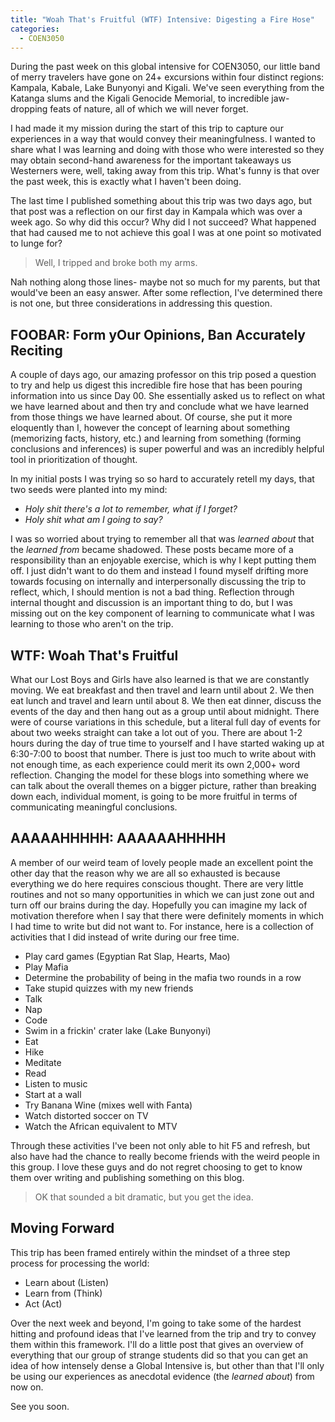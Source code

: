 ```yaml
---
title: "Woah That's Fruitful (WTF) Intensive: Digesting a Fire Hose"
categories:
  - COEN3050
---
```


During the past week on this global intensive for COEN3050, our little
band of merry travelers have gone on 24+ excursions within four distinct
regions: Kampala, Kabale, Lake Bunyonyi and Kigali. We've seen everything from
the Katanga slums and the Kigali Genocide Memorial, to incredible jaw-dropping
feats of nature, all of which we will never forget.

I had made it my mission during the start of this trip to capture our experiences
in a way that would convey their meaningfulness. I wanted to share what I was
learning and doing with those who were interested so they may obtain second-hand
awareness for the important takeaways us Westerners were, well, taking away from
this trip. What's funny is that over the past week, this is exactly what I haven't
been doing.

The last time I published something about this trip was two days ago, but that
post was a reflection on our first day in Kampala which was over a week ago. So why
did this occur? Why did I not succeed? What happened that had caused me to not achieve
this goal I was at one point so motivated to lunge for?

> Well, I tripped and broke both my arms.

Nah nothing along those lines- maybe not so much for my parents, but that would've
been an easy answer. After some reflection, I've determined there is not one, but
three considerations in addressing this question.

## FOOBAR: Form yOur Opinions, Ban Accurately Reciting

A couple of days ago, our amazing professor on this trip posed a question to
try and help us digest this incredible fire hose that has been pouring information
into us since Day 00. She essentially asked us to reflect on what we have learned
about and then try and conclude what we have learned from those things we have
learned about. Of course, she put it more eloquently than I, however the concept
of learning about something (memorizing facts, history, etc.) and learning
from something (forming conclusions and inferences) is super powerful and
was an incredibly helpful tool in prioritization of thought.

In my initial posts I was trying so so hard to accurately retell my days, that
two seeds were planted into my mind:

* *Holy shit there's a lot to remember, what if I forget?*
* *Holy shit what am I going to say?*

I was so worried about trying to remember all that was *learned about* that the
*learned from* became shadowed. These posts became more of a responsibility than
an enjoyable exercise, which is why I kept putting them off. I just didn't want
to do them and instead I found myself drifting more towards focusing on internally
and interpersonally discussing the trip to reflect, which, I should mention is not
a bad thing. Reflection through internal thought and discussion is an important
thing to do, but I was missing out on the key component of learning to communicate
what I was learning to those who aren't on the trip.

## WTF: Woah That's Fruitful

What our Lost Boys and Girls have also learned is that we are constantly moving.
We eat breakfast and then travel and learn until about 2. We then eat lunch and
travel and learn until about 8. We then eat dinner, discuss the events of the day
and then hang out as a group until about midnight. There were of course variations
in this schedule, but a literal full day of events for about two weeks straight
can take a lot out of you. There are about 1-2 hours during the day of true time
to yourself and I have started waking up at 6:30-7:00 to boost that number. There
is just too much to write about with not enough time, as each experience could merit
its own 2,000+ word reflection. Changing the model for these blogs into something
where we can talk about the overall themes on a bigger picture, rather than breaking
down each, individual moment, is going to be more fruitful in terms of communicating
meaningful conclusions.

## AAAAAHHHHH: AAAAAAHHHHH

A member of our weird team of lovely people made an excellent point the other
day that the reason why we are all so exhausted is because everything we do
here requires conscious thought. There are very little routines and not so many
opportunities in which we can just zone out and turn off our brains during the day.
Hopefully you can imagine my lack of motivation therefore when I say that there were
definitely moments in which I had time to write but did not want to. For instance,
here is a collection of activities that I did instead of write during our free time.

* Play card games (Egyptian Rat Slap, Hearts, Mao)
* Play Mafia
* Determine the probability of being in the mafia two rounds in a row
* Take stupid quizzes with my new friends
* Talk
* Nap
* Code
* Swim in a frickin' crater lake (Lake Bunyonyi)
* Eat
* Hike
* Meditate
* Read
* Listen to music
* Start at a wall
* Try Banana Wine (mixes well with Fanta)
* Watch distorted soccer on TV
* Watch the African equivalent to MTV

Through these activities I've been not only able to hit F5 and refresh, but also
have had the chance to really become friends with the weird people in this group.
I love these guys and do not regret choosing to get to know them over writing and
publishing something on this blog.

> OK that sounded a bit dramatic, but you get the idea.

## Moving Forward

This trip has been framed entirely within the mindset of a three step process for
processing the world:

* Learn about (Listen)
* Learn from (Think)
* Act (Act)

Over the next week and beyond, I'm going to take some of the hardest hitting and
profound ideas that I've learned from the trip and try to convey them within this
framework. I'll do a little post that gives an overview of everything that our group
of strange students did so that you can get an idea of how intensely dense a Global
Intensive is, but other than that I'll only be using our experiences as anecdotal
evidence (the *learned about*) from now on.

See you soon.

